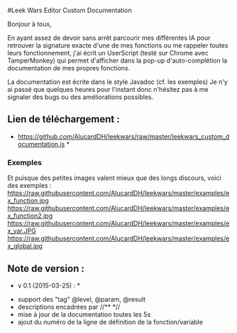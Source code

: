 #Leek Wars Editor Custom Documentation

Bonjour à tous,

En ayant assez de devoir sans arrêt parcourir mes différentes IA pour retrouver la signature exacte d'une de mes fonctions ou me rappeler toutes leurs fonctionnement, j'ai écrit un UserScript (testé sur Chrome avec TamperMonkey) qui permet d'afficher dans la pop-up d'auto-complétion la documentation de mes propres fonctions.

La documentation est écrite dans le style Javadoc (cf. les exemples)
Je n'y ai passé que quelques heures pour l'instant donc n'hésitez pas à me signaler des bugs ou des améliorations possibles.


## Lien de téléchargement :
* https://github.com/AlucardDH/leekwars/raw/master/leekwars_custom_documentation.js *

### Exemples
Et puisque des petites images valent mieux que des longs discours, voici des exemples :
https://raw.githubusercontent.com/AlucardDH/leekwars/master/examples/ex_function.jpg
https://raw.githubusercontent.com/AlucardDH/leekwars/master/examples/ex_function2.jpg
https://raw.githubusercontent.com/AlucardDH/leekwars/master/examples/ex_var.JPG
https://raw.githubusercontent.com/AlucardDH/leekwars/master/examples/ex_global.jpg

## Note de version :
* v 0.1 (2015-03-25) : *
- support des "tag" @level, @param, @result
- descriptions encadrées par //** *//
- mise à jour de la documentation toutes les 5s
- ajout du numéro de la ligne de définition de la fonction/variable
